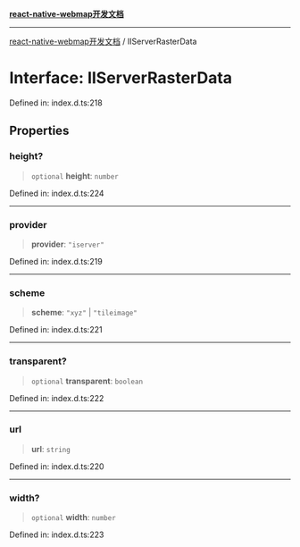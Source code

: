 [**react-native-webmap开发文档**](../README.md)

***

[react-native-webmap开发文档](../globals.md) / IIServerRasterData

# Interface: IIServerRasterData

Defined in: index.d.ts:218

## Properties

### height?

> `optional` **height**: `number`

Defined in: index.d.ts:224

***

### provider

> **provider**: `"iserver"`

Defined in: index.d.ts:219

***

### scheme

> **scheme**: `"xyz"` \| `"tileimage"`

Defined in: index.d.ts:221

***

### transparent?

> `optional` **transparent**: `boolean`

Defined in: index.d.ts:222

***

### url

> **url**: `string`

Defined in: index.d.ts:220

***

### width?

> `optional` **width**: `number`

Defined in: index.d.ts:223
